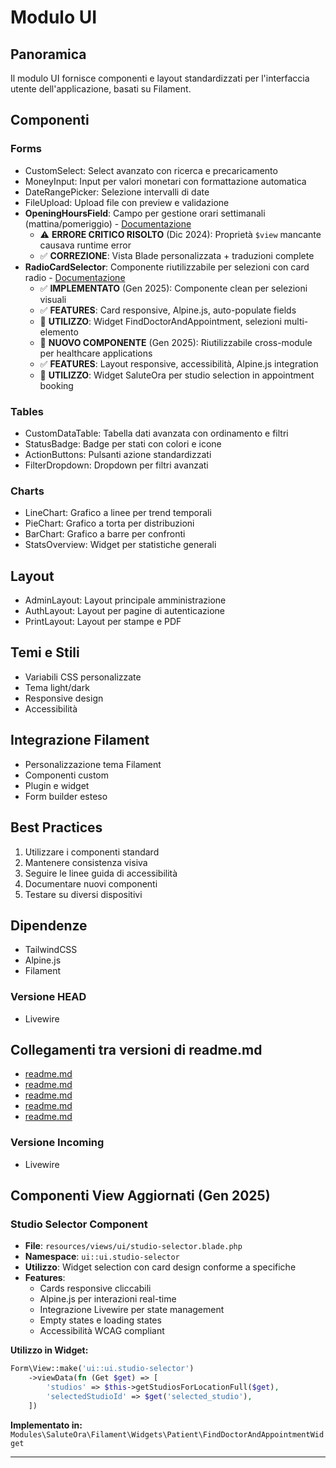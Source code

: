 # Modulo UI

## Panoramica
Il modulo UI fornisce componenti e layout standardizzati per l'interfaccia utente dell'applicazione, basati su Filament.

## Componenti

### Forms
- CustomSelect: Select avanzato con ricerca e precaricamento
- MoneyInput: Input per valori monetari con formattazione automatica
- DateRangePicker: Selezione intervalli di date
- FileUpload: Upload file con preview e validazione
- **OpeningHoursField**: Campo per gestione orari settimanali (mattina/pomeriggio) - [Documentazione](components/opening-hours-field.md)
  - ⚠️ **ERRORE CRITICO RISOLTO** (Dic 2024): Proprietà `$view` mancante causava runtime error
  - ✅ **CORREZIONE**: Vista Blade personalizzata + traduzioni complete
- **RadioCardSelector**: Componente riutilizzabile per selezioni con card radio - [Documentazione](components/radio-card-selector-component.md)
  - ✅ **IMPLEMENTATO** (Gen 2025): Componente clean per selezioni visuali
  - ✅ **FEATURES**: Card responsive, Alpine.js, auto-populate fields
  - 🎯 **UTILIZZO**: Widget FindDoctorAndAppointment, selezioni multi-elemento
  - 🎯 **NUOVO COMPONENTE** (Gen 2025): Riutilizzabile cross-module per healthcare applications
  - ✅ **FEATURES**: Layout responsive, accessibilità, Alpine.js integration
  - 🔧 **UTILIZZO**: Widget SaluteOra per studio selection in appointment booking

### Tables
- CustomDataTable: Tabella dati avanzata con ordinamento e filtri
- StatusBadge: Badge per stati con colori e icone
- ActionButtons: Pulsanti azione standardizzati
- FilterDropdown: Dropdown per filtri avanzati

### Charts
- LineChart: Grafico a linee per trend temporali
- PieChart: Grafico a torta per distribuzioni
- BarChart: Grafico a barre per confronti
- StatsOverview: Widget per statistiche generali

## Layout
- AdminLayout: Layout principale amministrazione
- AuthLayout: Layout per pagine di autenticazione
- PrintLayout: Layout per stampe e PDF

## Temi e Stili
- Variabili CSS personalizzate
- Tema light/dark
- Responsive design
- Accessibilità

## Integrazione Filament
- Personalizzazione tema Filament
- Componenti custom
- Plugin e widget
- Form builder esteso

## Best Practices
1. Utilizzare i componenti standard
2. Mantenere consistenza visiva
3. Seguire le linee guida di accessibilità
4. Documentare nuovi componenti
5. Testare su diversi dispositivi

## Dipendenze
- TailwindCSS
- Alpine.js
- Filament
### Versione HEAD

- Livewire 
## Collegamenti tra versioni di readme.md
* [readme.md](../../../Gdpr/docs/readme.md)
* [readme.md](../../../UI/docs/readme.md)
* [readme.md](../../../Lang/docs/readme.md)
* [readme.md](../../../Activity/docs/readme.md)
* [readme.md](../../../Cms/docs/readme.md)


### Versione Incoming

- Livewire 

## Componenti View Aggiornati (Gen 2025)

### Studio Selector Component
- **File**: `resources/views/ui/studio-selector.blade.php`
- **Namespace**: `ui::ui.studio-selector`  
- **Utilizzo**: Widget selection con card design conforme a specifiche
- **Features**: 
  - Cards responsive cliccabili
  - Alpine.js per interazioni real-time
  - Integrazione Livewire per state management
  - Empty states e loading states
  - Accessibilità WCAG compliant

**Utilizzo in Widget:**
```php
Form\View::make('ui::ui.studio-selector')
    ->viewData(fn (Get $get) => [
        'studios' => $this->getStudiosForLocationFull($get),
        'selectedStudioId' => $get('selected_studio'),
    ])
```

**Implementato in:** `Modules\SaluteOra\Filament\Widgets\Patient\FindDoctorAndAppointmentWidget`

---

